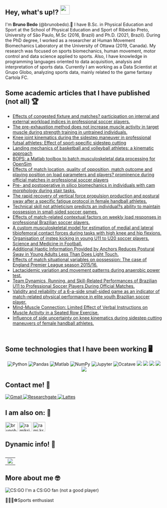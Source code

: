 <h2>
    Hey, what's up!?  
    <img src="https://raw.githubusercontent.com/iampavangandhi/iampavangandhi/master/gifs/Hi.gif" width="30px">
</h2>

I'm <b>Bruno Bedo</b> (@brunobedo).👋
I have B.Sc. in Physical Education and Sport at the School of Physical Education and Sport of Ribeirão Preto, University of São Paulo, M.Sc (2016, Brazil) and Ph.D. (2021, Brazil). During the PhD degree, I worked as a researcher at Human Movement Biomechanics Laboratory at the University of Ottawa (2019, Canada). 
My research was focused on sports biomechanics, human movement, motor control and data science applied to sports. 
Also, I have knowledge in programming languages oriented to data acquisition, analysis and interpretation of sports data. Currently I am working as a Data Scientist at Grupo Globo, analyzing sports data, mainly related to the game fantasy Cartola FC.
<br>


<h2>Some academic articles that I have published (not all) 🏆</h2>
<ul>
    <li>
     <a href="https://www.nature.com/articles/s41598-022-05792-w" >
      Effects of congested fixture and matches? participation on internal and external workload indices in professional soccer players.
    </a>
    </li>
    <li>
     <a href="https://www.researchgate.net/profile/Rafael-Fujita/publication/356187127_The_pre-exhaustion_method_does_not_increase_muscle_activity_in_target_muscle_during_strength_training_in_untrained_individuals/links/61df8b665c0a257a6fe48b2c/The-pre-exhaustion-method-does-not-increase-muscle-activity-in-target-muscle-during-strength-training-in-untrained-individuals.pdf" >
      The pre-exhaustion method does not increase muscle activity in target muscle during strength training in untrained individuals.
    </a>
    </li>
    <li>
     <a href="https://www.sciencedirect.com/science/article/pii/S0765159721001477?dgcid=coauthor" >
      Knee joint kinematics during the sidestep maneuver in professional futsal athletes: Effect of sport-specific sidestep cutting
    </a>
    </li>
    <li>
    <a href="https://www.termedia.pl/Landing-mechanics-of-basketball-and-volleyball-athletes-a-kinematic-approach,129,43427,0,1.html" >
      Landing mechanics of basketball and volleyball athletes: a kinematic approach
    </a>
    </li>
    <li>
     <a href="https://www.tandfonline.com/doi/full/10.1080/10255842.2020.1867978" >
      BOPS: a Matlab toolbox to batch musculoskeletal data processing for OpenSim
    </a>
    </li>
    <li> 
     <a href="https://www.termedia.pl/Effects-of-match-location-quality-of-opposition-match-outcome-and-playing-position-on-load-parameters-and-players-prominence-during-       official-matches-in-professional-soccer-players,129,42222,0,1.html" >
      Effects of match location, quality of opposition, match outcome and playing position on load parameters and players? prominence during official matches in professional soccer players
    </a>
    </li>
    <li>   
     <a href="https://www.sciencedirect.com/science/article/pii/S0268003321001170?via%3Dihub" >
       Pre- and postoperative in silico biomechanics in individuals with cam morphology during stair tasks.
    </a>
    </li>
    <li>   
     <a href="https://www.sciencedirect.com/science/article/pii/S0966636220300436?via%3Dihub" >
      The rapid recovery of vertical force propulsion production and postural sway after a specific fatigue protocol in female handball athletes.
    </a>
    </li>
    <li>
     <a href="https://www.tandfonline.com/doi/full/10.1080/24733938.2020.1780468" >
      Technical skill not athleticism predicts an individual?s ability to maintain possession in small-sided soccer games.
    </a>
    </li>
    <li>   
     <a href="https://www.tandfonline.com/doi/full/10.1080/24733938.2020.1780468" >
      Effects of match-related contextual factors on weekly load responses in professional Brazilian soccer players.
    </a>
    </li>
    <li>   
     <a href="https://www.tandfonline.com/doi/full/10.1080/10255842.2020.1757662" >
      A custom musculoskeletal model for estimation of medial and lateral tibiofemoral contact forces during tasks with high knee and hip flexions.
    </a>
    </li>
    <li>   
     <a href="https://www.tandfonline.com/doi/full/10.1080/24733938.2020.1807043" >
      Organisation of instep kicking in young U11 to U20 soccer players. Science and Medicine in Football.
    </a>
    </li>
    <li>   
     <a href="https://www.frontiersin.org/articles/10.3389/fnins.2018.00346/full" >
      Additional Haptic Information Provided by Anchors Reduces Postural Sway in Young Adults Less Than Does Light Touch.
    </a>
    </li>
    <li>   
     <a href="https://www.scielo.br/j/motriz/a/5NZfmBGNnRMCDRhv4Kgn4HQ/?lang=en" >
      Effects of match situational variables on possession: The case of England Premier League season 2015/16.
    </a>
    </li>
    <li>   
     <a href="https://www.minervamedica.it/en/journals/sports-med-physical-fitness/article.php?cod=R40Y2018N05A0576" >
      Lactacidemic variation and movement patterns during anaerobic power test.
    </a>
    </li>
    <li>   
     <a href="https://journals.lww.com/nsca-jscr/Abstract/2019/08000/Team_Dynamics,_Running,_and_Skill_Related.19.aspx" >
      Team Dynamics, Running, and Skill-Related Performances of Brazilian U11 to Professional Soccer Players During Official Matches.
    </a>
    </li>
    <li>   
     <a href="https://www.tandfonline.com/doi/full/10.1080/02640414.2019.1608895" >
      Validity and reliability of a 6-a-side small-sided game as an indicator of match-related physical performance in elite youth Brazilian soccer player.
    </a>
    </li>
    <li>   
     <a href="https://journals.sagepub.com/doi/10.1177/0031512520926369" >
      Mind-Muscle Connection: Limited Effect of Verbal Instructions on Muscle Activity in a Seated Row Exercise.
    </a>
    </li>
    <li>   
     <a href="https://journals.humankinetics.com/view/journals/jab/37/3/article-p188.xml#:~:text=In%20summary%2C%20side%20uncertainty%20impacted,with%20a%20slower%20approach%20velocity." >
       Influence of side uncertainty on knee kinematics during sidestep cutting maneuvers of female handball athletes.
    </a>
    </li>
</ul>

<br>
<h2>Some technologies that I have been working 🖥️</h2>
<p align="center">
    <img alt="Python" src="https://img.shields.io/badge/python-3670A0?style=for-the-badge&logo=python&logoColor=ffdd543"/>
    <img alt="Pandas" src="https://img.shields.io/badge/pandas%20-%23150458.svg?&style=for-the-badge&logo=pandas&logoColor=white" />
    <img alt="Matlab" src="https://img.shields.io/badge/MATLAB-orange.svg?&style=for-the-badge&logo=Jupyter&logoColor=white"/>
    <img alt="NumPy" src="https://img.shields.io/badge/numpy%20-%23013243.svg?&style=for-the-badge&logo=numpy&logoColor=white" />
    <img alt="Jupyter" src="https://img.shields.io/badge/Jupyter%20-%23F37626.svg?&style=for-the-badge&logo=Jupyter&logoColor=white" />
    <img alt="Ocatave" src="https://img.shields.io/badge/OCTAVE-darkblue?style=for-the-badge&logo=octave&logoColor=fcd683"/>
    <img src="https://img.shields.io/badge/json-ambar.svg?&style=flat-square&logo=json&logoColor=white"/>
    <img src="https://img.shields.io/badge/-VSCode-007ACC?style=flat-square&logo=visual-studio-code&logoColor=white">
    <img src="https://img.shields.io/badge/github%20-%23121011.svg?&style=flat-square&logo=github&logoColor=white"/>
    <img src="https://img.shields.io/badge/git%20-%23F05033.svg?&style=flat-square&logo=git&logoColor=white"/>
    <img src="https://img.shields.io/badge/-stackoverflow-grey?style=flat-square&logo=stackoverflow">
<br>
</p>

<h2>Contact me! 💬</h2>
<a href="mailto:brunosebdo@gmail.com"  >
    <img alt="Gmail" src="https://img.shields.io/badge/Gmail-D14836?style=for-the-badge&logo=gmail&logoColor=white" />
</a>
<a href="https://www.researchgate.net/profile/Bruno-Bedo"  >
    <img alt="Researchgate" src="https://img.shields.io/badge/ResearchGate-00CCBB?style=for-the-badge&logo=ResearchGate&logoColor=white"/>
</a>
<a href="http://buscatextual.cnpq.br/buscatextual/visualizacv.do?metodo=apresentar&id=K4361392P5"  >
    <img alt="Lattes" src="https://img.shields.io/badge/Lattes-0000FF?style=for-the-badge&logo=Lattes&logoColor=white"/>
</a> 
<br>
<h2>I am also on: 🔗 </h2>
<p align="left">
<a href="https://twitter.com/brunobedo" target="blank"><img align="center" src="https://raw.githubusercontent.com/rahuldkjain/github-profile-readme-generator/master/src/images/icons/Social/twitter.svg" alt="brunobedo" height="30" width="40" /></a>
<a href="https://www.linkedin.com/in/bruno-bedo-6bb463181/" target="blank"><img align="center" src="https://raw.githubusercontent.com/rahuldkjain/github-profile-readme-generator/master/src/images/icons/Social/linked-in-alt.svg" alt="ramikrispin" height="30" width="40" /></a>
<a href="https://www.instagram.com/brunobedo/" target="blank"><img align="center" src="https://raw.githubusercontent.com/rahuldkjain/github-profile-readme-generator/master/src/images/icons/Social/instagram.svg" alt="rami.krispin" height="30" width="40" /></a>

<h2>Dynamic info! 💬</h2>
<h2>
    <center>
        <table>
            <tr>
            <td>
                <img src="https://github-readme-stats.vercel.app/api?username=brunobedo&show_icons=true&theme=dark"/>
            </td>
            </tr>   
        </table>
    </center>
</h2>
<h2>More about me 🤓</h2>
<p><img alt="CS:GO" src="https://img.shields.io/badge/Counter_Strike-000000?style=for-the-badge&logo=counter-strike&logoColor=white" /> I'm a CS:GO fan (not a good player)</p>
<p>🚴🏽‍♂️⚽️Sports enthusiast</p>
<br>

